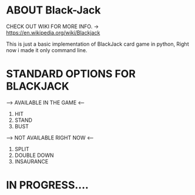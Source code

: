 # ABOUT Black-Jack

CHECK OUT WIKI FOR MORE INFO. -> https://en.wikipedia.org/wiki/Blackjack

This is just a basic implementation of BlackJack card game in python, Right now i made it only command line.

# STANDARD OPTIONS FOR BLACKJACK
--> AVAILABLE IN THE GAME <--
1. HIT
2. STAND
3. BUST

--> NOT AVAILABLE RIGHT NOW <--
1. SPLIT
2. DOUBLE DOWN
3. INSAURANCE

# IN PROGRESS....
